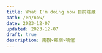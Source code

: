 ```yaml
---
title: What I'm doing now 目前隱藏
path: /en/now/
date: 2023-12-07
updated: 2023-12-07
draft: true
description: 南觀×難關×喃倌
---
```


